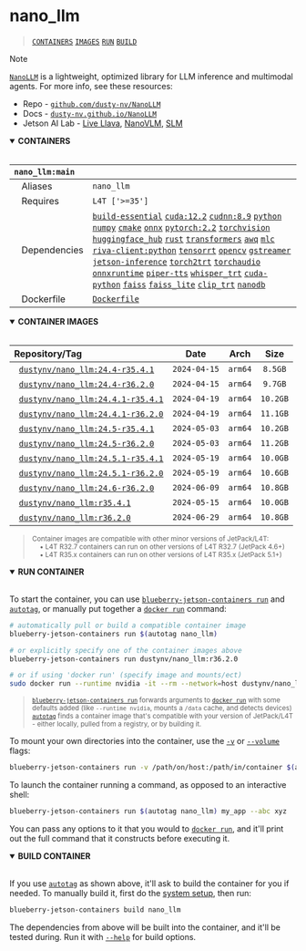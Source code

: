 # nano_llm

> [`CONTAINERS`](#user-content-containers) [`IMAGES`](#user-content-images) [`RUN`](#user-content-run) [`BUILD`](#user-content-build)


> [!NOTE]  
> [`NanoLLM`](https://dusty-nv.github.io/NanoLLM) is a lightweight, optimized library for LLM inference and multimodal agents.
> For more info, see these resources:
> * Repo - [`github.com/dusty-nv/NanoLLM`](https://github.com/dusty-nv/NanoLLM)
> * Docs - [`dusty-nv.github.io/NanoLLM`](https://dusty-nv.github.io/NanoLLM)
> * Jetson AI Lab - [Live Llava](https://www.jetson-ai-lab.com/tutorial_live-llava.html), [NanoVLM](https://www.jetson-ai-lab.com/tutorial_nano-vlm.html), [SLM](https://www.jetson-ai-lab.com/tutorial_slm.html)
<details open>
<summary><b><a id="containers">CONTAINERS</a></b></summary>
<br>

| **`nano_llm:main`** | |
| :-- | :-- |
| &nbsp;&nbsp;&nbsp;Aliases | `nano_llm` |
| &nbsp;&nbsp;&nbsp;Requires | `L4T ['>=35']` |
| &nbsp;&nbsp;&nbsp;Dependencies | [`build-essential`](/packages/build/build-essential) [`cuda:12.2`](/packages/cuda/cuda) [`cudnn:8.9`](/packages/cuda/cudnn) [`python`](/packages/build/python) [`numpy`](/packages/numpy) [`cmake`](/packages/build/cmake/cmake_pip) [`onnx`](/packages/onnx) [`pytorch:2.2`](/packages/pytorch) [`torchvision`](/packages/pytorch/torchvision) [`huggingface_hub`](/packages/llm/huggingface_hub) [`rust`](/packages/build/rust) [`transformers`](/packages/llm/transformers) [`awq`](/packages/llm/awq) [`mlc`](/packages/llm/mlc) [`riva-client:python`](/packages/audio/riva-client) [`tensorrt`](/packages/tensorrt) [`opencv`](/packages/opencv) [`gstreamer`](/packages/gstreamer) [`jetson-inference`](/packages/jetson-inference) [`torch2trt`](/packages/pytorch/torch2trt) [`torchaudio`](/packages/pytorch/torchaudio) [`onnxruntime`](/packages/onnxruntime) [`piper-tts`](/packages/audio/piper-tts) [`whisper_trt`](/packages/audio/whisper_trt) [`cuda-python`](/packages/cuda/cuda-python) [`faiss`](/packages/vectordb/faiss) [`faiss_lite`](/packages/vectordb/faiss_lite) [`clip_trt`](/packages/vit/clip_trt) [`nanodb`](/packages/vectordb/nanodb) |
| &nbsp;&nbsp;&nbsp;Dockerfile | [`Dockerfile`](Dockerfile) |

</details>

<details open>
<summary><b><a id="images">CONTAINER IMAGES</a></b></summary>
<br>

| Repository/Tag | Date | Arch | Size |
| :-- | :--: | :--: | :--: |
| &nbsp;&nbsp;[`dustynv/nano_llm:24.4-r35.4.1`](https://hub.docker.com/r/dustynv/nano_llm/tags) | `2024-04-15` | `arm64` | `8.5GB` |
| &nbsp;&nbsp;[`dustynv/nano_llm:24.4-r36.2.0`](https://hub.docker.com/r/dustynv/nano_llm/tags) | `2024-04-15` | `arm64` | `9.7GB` |
| &nbsp;&nbsp;[`dustynv/nano_llm:24.4.1-r35.4.1`](https://hub.docker.com/r/dustynv/nano_llm/tags) | `2024-04-19` | `arm64` | `10.2GB` |
| &nbsp;&nbsp;[`dustynv/nano_llm:24.4.1-r36.2.0`](https://hub.docker.com/r/dustynv/nano_llm/tags) | `2024-04-19` | `arm64` | `11.1GB` |
| &nbsp;&nbsp;[`dustynv/nano_llm:24.5-r35.4.1`](https://hub.docker.com/r/dustynv/nano_llm/tags) | `2024-05-03` | `arm64` | `10.2GB` |
| &nbsp;&nbsp;[`dustynv/nano_llm:24.5-r36.2.0`](https://hub.docker.com/r/dustynv/nano_llm/tags) | `2024-05-03` | `arm64` | `11.2GB` |
| &nbsp;&nbsp;[`dustynv/nano_llm:24.5.1-r35.4.1`](https://hub.docker.com/r/dustynv/nano_llm/tags) | `2024-05-19` | `arm64` | `10.0GB` |
| &nbsp;&nbsp;[`dustynv/nano_llm:24.5.1-r36.2.0`](https://hub.docker.com/r/dustynv/nano_llm/tags) | `2024-05-19` | `arm64` | `10.6GB` |
| &nbsp;&nbsp;[`dustynv/nano_llm:24.6-r36.2.0`](https://hub.docker.com/r/dustynv/nano_llm/tags) | `2024-06-09` | `arm64` | `10.8GB` |
| &nbsp;&nbsp;[`dustynv/nano_llm:r35.4.1`](https://hub.docker.com/r/dustynv/nano_llm/tags) | `2024-05-15` | `arm64` | `10.0GB` |
| &nbsp;&nbsp;[`dustynv/nano_llm:r36.2.0`](https://hub.docker.com/r/dustynv/nano_llm/tags) | `2024-06-29` | `arm64` | `10.8GB` |

> <sub>Container images are compatible with other minor versions of JetPack/L4T:</sub><br>
> <sub>&nbsp;&nbsp;&nbsp;&nbsp;• L4T R32.7 containers can run on other versions of L4T R32.7 (JetPack 4.6+)</sub><br>
> <sub>&nbsp;&nbsp;&nbsp;&nbsp;• L4T R35.x containers can run on other versions of L4T R35.x (JetPack 5.1+)</sub><br>
</details>

<details open>
<summary><b><a id="run">RUN CONTAINER</a></b></summary>
<br>

To start the container, you can use [`blueberry-jetson-containers run`](/docs/run.md) and [`autotag`](/docs/run.md#autotag), or manually put together a [`docker run`](https://docs.docker.com/engine/reference/commandline/run/) command:
```bash
# automatically pull or build a compatible container image
blueberry-jetson-containers run $(autotag nano_llm)

# or explicitly specify one of the container images above
blueberry-jetson-containers run dustynv/nano_llm:r36.2.0

# or if using 'docker run' (specify image and mounts/ect)
sudo docker run --runtime nvidia -it --rm --network=host dustynv/nano_llm:r36.2.0
```
> <sup>[`blueberry-jetson-containers run`](/docs/run.md) forwards arguments to [`docker run`](https://docs.docker.com/engine/reference/commandline/run/) with some defaults added (like `--runtime nvidia`, mounts a `/data` cache, and detects devices)</sup><br>
> <sup>[`autotag`](/docs/run.md#autotag) finds a container image that's compatible with your version of JetPack/L4T - either locally, pulled from a registry, or by building it.</sup>

To mount your own directories into the container, use the [`-v`](https://docs.docker.com/engine/reference/commandline/run/#volume) or [`--volume`](https://docs.docker.com/engine/reference/commandline/run/#volume) flags:
```bash
blueberry-jetson-containers run -v /path/on/host:/path/in/container $(autotag nano_llm)
```
To launch the container running a command, as opposed to an interactive shell:
```bash
blueberry-jetson-containers run $(autotag nano_llm) my_app --abc xyz
```
You can pass any options to it that you would to [`docker run`](https://docs.docker.com/engine/reference/commandline/run/), and it'll print out the full command that it constructs before executing it.
</details>
<details open>
<summary><b><a id="build">BUILD CONTAINER</b></summary>
<br>

If you use [`autotag`](/docs/run.md#autotag) as shown above, it'll ask to build the container for you if needed.  To manually build it, first do the [system setup](/docs/setup.md), then run:
```bash
blueberry-jetson-containers build nano_llm
```
The dependencies from above will be built into the container, and it'll be tested during.  Run it with [`--help`](/blueberry_jetson_containers/build.py) for build options.
</details>

